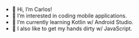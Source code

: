 - 👋 Hi, I’m Carlos!
- 👀 I’m interested in coding mobile applications.
- 🌱 I’m currently learning Kotlin w/ Android Studio.
- 💞️ I also like to get my hands dirty w/ JavaScript.
